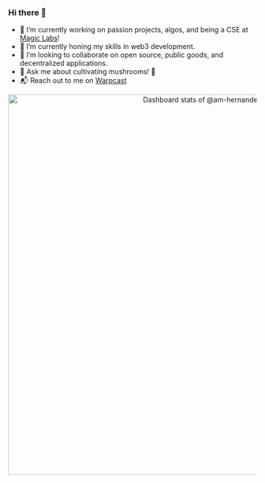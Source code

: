 ### Hi there 👋

- 🔭 I’m currently working on passion projects, algos, and being a CSE at [Magic Labs](https://github.com/magiclabs)! 
- 🌱 I’m currently honing my skills in web3 development.
- 🤝 I’m looking to collaborate on open source, public goods, and decentralized applications.
- 💬 Ask me about cultivating mushrooms! 🍄
- 📬 Reach out to me on [Warpcast](https://warpcast.com/am-hernandez)

<a href="https://next.ossinsight.io/widgets/official/compose-user-dashboard-stats?user_id=86538622" target="_blank" style="display: block" align="center">
  <picture>
    <source media="(prefers-color-scheme: dark)" srcset="https://next.ossinsight.io/widgets/official/compose-user-dashboard-stats/thumbnail.png?user_id=86538622&image_size=auto&color_scheme=dark" width="771" height="auto">
    <img alt="Dashboard stats of @am-hernandez" src="https://next.ossinsight.io/widgets/official/compose-user-dashboard-stats/thumbnail.png?user_id=86538622&image_size=auto&color_scheme=light" width="771" height="auto">
  </picture>
</a>
